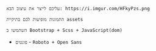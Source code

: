 `עליכם לייצר את עיצוב הבא: https://i.imgur.com/HFkyPzs.png `

`התמונות מופיעות לכם בתיקיית assets`

`השתמשו ב Bootstrap + Scss + JavaScript(dom)`

- `פונטים` - 
`Roboto + Open Sans`
